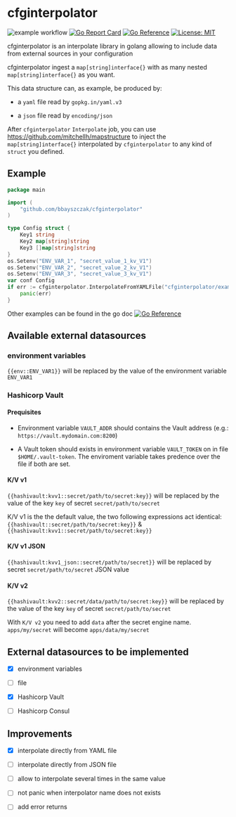 # cfginterpolator

![example workflow](https://github.com/bbayszczak/cfginterpolator/actions/workflows/go.yml/badge.svg)
[![Go Report Card](https://goreportcard.com/badge/github.com/bbayszczak/cfginterpolator)](https://goreportcard.com/report/github.com/bbayszczak/cfginterpolator)
[![Go Reference](https://pkg.go.dev/badge/github.com/bbayszczak/cfginterpolator.svg)](https://pkg.go.dev/github.com/bbayszczak/cfginterpolator)
[![License: MIT](https://img.shields.io/badge/License-MIT-yellow.svg)](https://opensource.org/licenses/MIT)

cfginterpolator is an interpolate library in golang allowing to include data from external sources in your configuration

cfginterpolator ingest a `map[string]interface{}` with as many nested `map[string]interface{}` as you want.

This data structure can, as example, be produced by:

- a `yaml` file read by `gopkg.in/yaml.v3`

- a `json` file read by `encoding/json`

After `cfginterpolator` `Interpolate` job, you can use https://github.com/mitchellh/mapstructure to inject the `map[string]interface{}` interpolated by `cfginterpolator` to any kind of `struct` you defined.

## Example

```go
package main

import (
    "github.com/bbayszczak/cfginterpolator"
)

type Config struct {
	Key1 string
	Key2 map[string]string
	Key3 []map[string]string
}
os.Setenv("ENV_VAR_1", "secret_value_1_kv_V1")
os.Setenv("ENV_VAR_2", "secret_value_2_kv_V1")
os.Setenv("ENV_VAR_3", "secret_value_3_kv_V1")
var conf Config
if err := cfginterpolator.InterpolateFromYAMLFile("cfginterpolator/example_files/config.yml", &conf); err != nil {
	panic(err)
}
```

Other examples can be found in the go doc [![Go Reference](https://pkg.go.dev/badge/github.com/bbayszczak/cfginterpolator.svg)](https://pkg.go.dev/github.com/bbayszczak/cfginterpolator)

## Available external datasources

### environment variables

`{{env::ENV_VAR1}}` will be replaced by the value of the environment variable `ENV_VAR1`

### Hashicorp Vault

#### Prequisites

- Environment variable `VAULT_ADDR` should contains the Vault address (e.g.: `https://vault.mydomain.com:8200`)

- A Vault token should exists in environment variable `VAULT_TOKEN` on in file `$HOME/.vault-token`. The enviroment
variable takes predence over the file if both are set.

#### K/V v1

`{{hashivault:kvv1::secret/path/to/secret:key}}` will be replaced by the value of the key `key` of secret `secret/path/to/secret`

K/V v1 is the the default value, the two following expressions act identical: `{{hashivault::secret/path/to/secret:key}}` & `{{hashivault:kvv1::secret/path/to/secret:key}}`

#### K/V v1 JSON

`{{hashivault:kvv1_json::secret/path/to/secret}}` will be replaced by secret `secret/path/to/secret` JSON value

#### K/V v2

`{{hashivault:kvv2::secret/data/path/to/secret:key}}` will be replaced by the value of the key `key` of secret `secret/path/to/secret`

With `K/V v2` you need to add `data` after the secret engine name. `apps/my/secret` will become `apps/data/my/secret` 

## External datasources to be implemented

- [x] environment variables

- [ ] file

- [x] Hashicorp Vault

- [ ] Hashicorp Consul

## Improvements

- [x] interpolate directly from YAML file

- [ ] interpolate directly from JSON file

- [ ] allow to interpolate several times in the same value

- [ ] not panic when interpolator name does not exists

- [ ] add error returns
